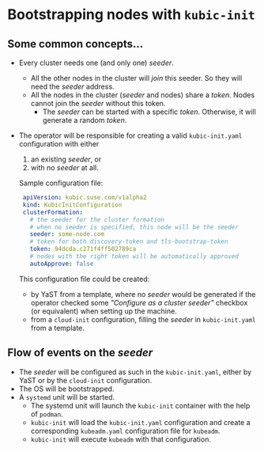 # Bootstrapping nodes with `kubic-init`

## Some common concepts...

* Every cluster needs one (and only one) _seeder_.

  * All the other nodes in the cluster will _join_
    this seeder. So they will need the _seeder_ address.
  * All the nodes in the cluster (_seeder_ and nodes) share a
    _token_. Nodes cannot join the _seeder_ without this token.
    * The _seeder_ can be started with a specific _token_. Otherwise,
      it will generate a random _token_.
    
* The operator will be responsible for creating a valid
  `kubic-init.yaml` configuration with either
  
    1) an existing _seeder_, or
    2) with no _seeder_ at all.

    Sample configuration file:
    
    ```yaml  
     apiVersion: kubic.suse.com/v1alpha2
     kind: KubicInitConfiguration
     clusterFormation:
       # the seeder for the cluster formation
       # when no seeder is specified, this node will be the seeder
       seeder: some-node.com
       # token for both discovery-token and tls-bootstrap-token
       token: 94dcda.c271f4ff502789ca
       # nodes with the right token will be automatically approved
       autoApprove: false    
    ```
    
  This configuration file could be created:
  
    * by YaST from a template, where no _seeder_ would be
      generated if the operator checked some _"Configure as a cluster seeder"_
      checkbox (or equivalent) when setting up the machine.
    * from a `cloud-init` configuration, filling the _seeder_
      in `kubic-init.yaml` from a template.

## Flow of events on the _seeder_

* The _seeder_ will be configured as such in the `kubic-init.yaml`, either
  by YaST or by the `cloud-init` configuration.
* The OS will be bootstrapped.
* A `systemd` unit will be started.
  * The systemd unit will launch the `kubic-init` container with the
    help of `podman`. 
  * `kubic-init` will load the `kubic-init.yaml` configuration and create
    a corresponding `kubeadm.yaml` configuration file for `kubeadm`.
  * `kubic-init` will execute `kubeadm` with that configuration.

